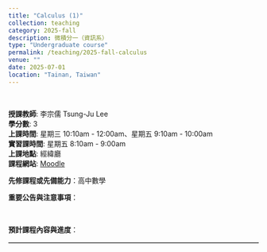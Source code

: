 ```yaml
---
title: "Calculus (1)"
collection: teaching
category: 2025-fall
description: 微積分一（資訊系）
type: "Undergraduate course"
permalink: /teaching/2025-fall-calculus
venue: ""
date: 2025-07-01
location: "Tainan, Taiwan"
---
```


&nbsp;

<p><b>授課教師</b>: 李宗儒 Tsung-Ju Lee
<br><b>學分數</b>: 3
<br><b>上課時間</b>: 星期三 10:10am - 12:00am、星期五 9:10am - 10:00am
<br><b>實習課時間</b>: 星期五 8:10am - 9:00am
<br><b>上課地點</b>: 經緯廳
<br><b>課程網站</b>: <a href="https://moodle.ncku.edu.tw/course/view.php?id=32648/" target="_blank">Moodle</a>

<p><b>先修課程或先備能力</b>：高中數學</p>

<p><b>重要公告與注意事項</b>：
<ul>
</ul>
</p>

<p>
<br>
</p>

<p><b>預計課程內容與進度</b>：
<table border="1">
  <!--<caption style="caption-side:top"><center>課程內容</center></caption>
  <tr>
    <th style="width:23%"> 上課日期 </th>
    <th style="width:17%"> 章節 </th>
    <th style="width:60%"><center> 預定進度 (＊表示額外補充) </center></th>
  </tr>
  <tr>
    <td>9/4, 9/6</td> 
    <td>1.1 - 1.3</td>
    <td>Introduction; functions, trigonometric functions.</td>
  </tr> 
  <tr>
    <td> 9/11, 9/13</td>
    <td> 1.4 - 1.5, <br> 2.2, 2.4 </td>
    <td> Exponential functions; inverse functions; logarithmic functions; limits of a function; the precise definition of a limit. </td>
  </tr>
  <tr>
    <td> 9/18, 9/20</td>
    <td> 2.3, 2.5 </td>
    <td> Evaluate limits using the limit laws; continuity.</td>
  </tr>
  <tr>
    <td> 9/25, 9/27</td>
    <td> 2.6 - 2.8, 3.1</td>
    <td> limits at Infinity; horizontal asymptotes; derivatives and rates of change; derivative as a function; derivatives of polynomials and exponential functions.</td>
  </tr>
  <tr>
    <td> 10/2, 10/4</td>
    <td> 3.2 - 3.4 </td>
    <td> The product and quotient rules; derivatives of trigonometric functions; the chain rule.</td>
  </tr>
  <tr>
    <td> 10/9 (停課), 10/11</td>
    <td> 3.5 </td>
    <td> Implicit differentiation.</td>
  </tr>
  <tr>
    <td> 10/16, 10/18</td>
    <td> 3.6, 4.1 </td>
    <td> Derivatives of logarithmic functions; inverse trigonometric functions and their derivatives; maximum and minimum values.</td>
  </tr>
  <tr>
    <td> 10/23, 10/25</td>
    <td> 4.2, 4.4 </td>
    <td> The mean value theorem; indeterminate forms and l'Hospital's rule.</td>
  </tr>
  <tr>
    <td> 10/30, <br> 11/1 (停課)</td>
    <td> 4.3, 4.5</td>
    <td> How derivatives affect the shape of a graph; summary of curve sketching.</td>
  </tr>
  <tr>
    <td> 11/6, 11/8 </td>
    <td> 4.9, 5.1, 5.2 </td>
    <td> Antiderivatives; areas and distances; the definite integral.</td>
  </tr>
  <tr>
    <td> 11/13, 11/15 </td>
    <td> 5.3 - 5.4 </td>
    <td> The fundamental theorem of Calculus; indefinite integrals and the net change theorem.</td>
  </tr>
  <tr>
    <td> 11/20 (Midterm), 11/22 (停課)</td>
    <td> </td>
    <td> </td>
  </tr>
  <tr>
    <td> 11/27, 11/29 </td>
    <td> 5.5, 7.1</td>
    <td> Substitution; integration by parts.</td>
  </tr>
  <tr>
    <td> 12/4, 12/6 </td>
    <td> 7.2 - 7.4 </td>
    <td> trigonometric integrals; trigonometric substitution; integration of rational functions by partial fractions.</td>
  </tr>
  <tr>
    <td> 12/11, 12/13 </td>
    <td> 6.1 - 6.2, <br> 8.1 - 8.2 </td>
    <td> Applications of integrations: areas, volumes.</td>
  </tr>
  <tr>
    <td> 12/18, 12/20 </td>
    <td> 6.3, 7.8, 9.1 </td>
    <td> Arc length, area of a surface of revolution; improper integrals; ＊Laplace transform.</td>
  </tr>
  <tr>
    <td> 12/25, 12/27 </td>
    <td> 9.3, 9.5 </td>
    <td> Modeling with differential equations; separable equations; linear equations; ＊second-order differential equations; ＊solving differential equations by Laplace transform.</td>
  </tr>
  <tr>
    <td> 1/1 (停課), <br> 1/3 (Final) </td>
    <td> </td>
    <td> </td>
  </tr>

</table>
</p>
-->


